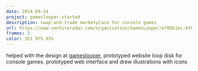 ```yaml
---
date: 2014-09-24
project: gameslooper-started
description: swap-and-trade marketplace for console games
url: https://www.ventureradar.com/organisation/GamesLooper/e709b1ec-bf66-4195-89ad-6fdf3883def3
frames: 5
color: 351 97% 63%
---
```


helped with the design at [gameslooper](https://www.ventureradar.com/organisation/GamesLooper/e709b1ec-bf66-4195-89ad-6fdf3883def3), prototyped website loop disk for console games. prototyped web interface and drew illustrations with icons
